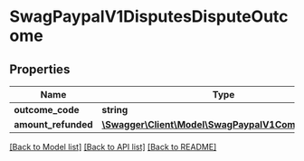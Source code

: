 # SwagPaypalV1DisputesDisputeOutcome

## Properties
Name | Type | Description | Notes
------------ | ------------- | ------------- | -------------
**outcome_code** | **string** |  | [optional] 
**amount_refunded** | [**\Swagger\Client\Model\SwagPaypalV1CommonMoney**](SwagPaypalV1CommonMoney.md) |  | [optional] 

[[Back to Model list]](../../README.md#documentation-for-models) [[Back to API list]](../../README.md#documentation-for-api-endpoints) [[Back to README]](../../README.md)

